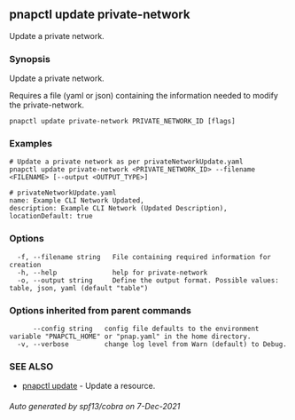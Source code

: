 ## pnapctl update private-network

Update a private network.

### Synopsis

Update a private network.

Requires a file (yaml or json) containing the information needed to modify the private-network.

```
pnapctl update private-network PRIVATE_NETWORK_ID [flags]
```

### Examples

```
# Update a private network as per privateNetworkUpdate.yaml
pnapctl update private-network <PRIVATE_NETWORK_ID> --filename <FILENAME> [--output <OUTPUT_TYPE>]

# privateNetworkUpdate.yaml
name: Example CLI Network Updated,
description: Example CLI Network (Updated Description),
locationDefault: true
```

### Options

```
  -f, --filename string   File containing required information for creation
  -h, --help              help for private-network
  -o, --output string     Define the output format. Possible values: table, json, yaml (default "table")
```

### Options inherited from parent commands

```
      --config string   config file defaults to the environment variable "PNAPCTL_HOME" or "pnap.yaml" in the home directory.
  -v, --verbose         change log level from Warn (default) to Debug.
```

### SEE ALSO

* [pnapctl update](pnapctl_update.md)	 - Update a resource.

###### Auto generated by spf13/cobra on 7-Dec-2021
